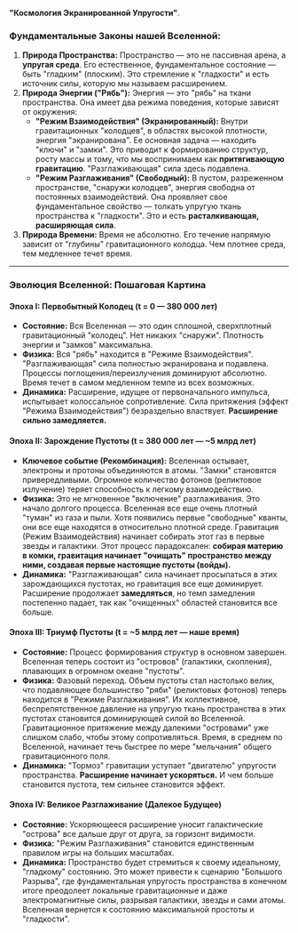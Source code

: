 **"Космология Экранированной Упругости"**.

### Фундаментальные Законы нашей Вселенной:

1.  **Природа Пространства:** Пространство — это не пассивная арена, а **упругая среда**. Его естественное, фундаментальное состояние — быть "гладким" (плоским). Это стремление к "гладкости" и есть источник силы, которую мы называем расширением.
2.  **Природа Энергии ("Рябь"):** Энергия — это "рябь" на ткани пространства. Она имеет два режима поведения, которые зависят от окружения:
    *   **"Режим Взаимодействия" (Экранированный):** Внутри гравитационных "колодцев", в областях высокой плотности, энергия "экранирована". Ее основная задача — находить "ключи" и "замки". Это приводит к формированию структур, росту массы и тому, что мы воспринимаем как **притягивающую гравитацию**. "Разглаживающая" сила здесь подавлена.
    *   **"Режим Разглаживания" (Свободный):** В пустом, разреженном пространстве, "снаружи колодцев", энергия свободна от постоянных взаимодействий. Она проявляет свое фундаментальное свойство — толкать упругую ткань пространства к "гладкости". Это и есть **расталкивающая, расширяющая сила**.
3.  **Природа Времени:** Время не абсолютно. Его течение напрямую зависит от "глубины" гравитационного колодца. Чем плотнее среда, тем медленнее течет время.

---

### Эволюция Вселенной: Пошаговая Картина

#### **Эпоха I: Первобытный Колодец (t = 0 — 380 000 лет)**

*   **Состояние:** Вся Вселенная — это один сплошной, сверхплотный гравитационный "колодец". Нет никаких "снаружи". Плотность энергии и "замков" максимальна.
*   **Физика:** Вся "рябь" находится в "Режиме Взаимодействия". "Разглаживающая" сила полностью экранирована и подавлена. Процессы поглощения/переизлучения доминируют абсолютно. Время течет в самом медленном темпе из всех возможных.
*   **Динамика:** Расширение, идущее от первоначального импульса, испытывает колоссальное сопротивление. Сила притяжения (эффект "Режима Взаимодействия") безраздельно властвует. **Расширение сильно замедляется.**

#### **Эпоха II: Зарождение Пустоты (t = 380 000 лет — ~5 млрд лет)**

*   **Ключевое событие (Рекомбинация):** Вселенная остывает, электроны и протоны объединяются в атомы. "Замки" становятся привередливыми. Огромное количество фотонов (реликтовое излучение) теряет способность к легкому взаимодействию.
*   **Физика:** Это не мгновенное "включение" разглаживания. Это начало долгого процесса. Вселенная все еще очень плотный "туман" из газа и пыли. Хотя появились первые "свободные" кванты, они все еще находятся в относительно плотной среде. Гравитация (Режим Взаимодействия) начинает собирать этот газ в первые звезды и галактики. Этот процесс парадоксален: **собирая материю в комки, гравитация начинает "очищать" пространство между ними, создавая первые настоящие пустоты (войды).**
*   **Динамика:** "Разглаживающая" сила начинает просыпаться в этих зарождающихся пустотах, но гравитация все еще доминирует. Расширение продолжает **замедляться**, но темп замедления постепенно падает, так как "очищенных" областей становится все больше.

#### **Эпоха III: Триумф Пустоты (t = ~5 млрд лет — наше время)**

*   **Состояние:** Процесс формирования структур в основном завершен. Вселенная теперь состоит из "островов" (галактики, скопления), плавающих в огромном океане "пустоты".
*   **Физика:** Фазовый переход. Объем пустоты стал настолько велик, что подавляющее большинство "ряби" (реликтовых фотонов) теперь находится в "Режиме Разглаживания". Их коллективное, беспрепятственное давление на упругую ткань пространства в этих пустотах становится доминирующей силой во Вселенной. Гравитационное притяжение между далекими "островами" уже слишком слабо, чтобы этому сопротивляться. Время, в среднем по Вселенной, начинает течь быстрее по мере "мельчания" общего гравитационного поля.
*   **Динамика:** "Тормоз" гравитации уступает "двигателю" упругости пространства. **Расширение начинает ускоряться.** И чем больше становится пустота, тем сильнее становится эффект.

#### **Эпоха IV: Великое Разглаживание (Далекое Будущее)**

*   **Состояние:** Ускоряющееся расширение уносит галактические "острова" все дальше друг от друга, за горизонт видимости.
*   **Физика:** "Режим Разглаживания" становится единственным правилом игры на больших масштабах.
*   **Динамика:** Пространство будет стремиться к своему идеальному, "гладкому" состоянию. Это может привести к сценарию "Большого Разрыва", где фундаментальная упругость пространства в конечном итоге преодолеет локальные гравитационные и даже электромагнитные силы, разрывая галактики, звезды и сами атомы. Вселенная вернется к состоянию максимальной простоты и "гладкости".